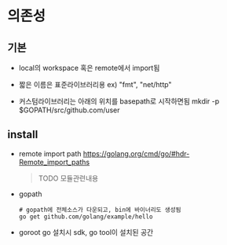 # 의존성

## 기본

- local의 workspace 혹은 remote에서 import됨

- 짧은 이름은 표준라이브러리용
	ex) "fmt", "net/http"

- 커스텀라이브러리는 아래의 위치를 basepath로 시작하면됨
  mkdir -p $GOPATH/src/github.com/user

## install

  - remote import path
    https://golang.org/cmd/go/#hdr-Remote_import_paths
    > TODO 모듈관련내용

  - gopath
    ```
    # gopath에 전체소스가 다운되고, bin에 바이너리도 생성됨
    go get github.com/golang/example/hello
    ```

  - goroot
    go 설치시 sdk, go tool이 설치된 공간
